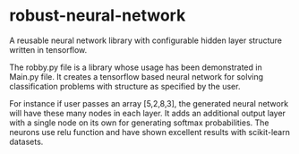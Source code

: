 # robust-neural-network
A reusable neural network library with configurable hidden layer structure written in tensorflow.

The robby.py file is a library whose usage has been demonstrated in Main.py file. It creates a tensorflow based neural network
for solving classification problems with structure as specified by the user.

For instance if user passes an array [5,2,8,3], the generated neural network will have these many nodes in each layer.
It adds an additional output layer with a single node on its own for generating softmax probabilities.
The neurons use relu function and have shown excellent results with scikit-learn datasets.

